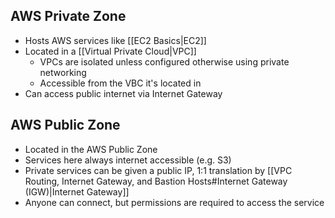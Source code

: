## AWS Private Zone
- Hosts AWS services like [[EC2 Basics|EC2]]
- Located in a [[Virtual Private Cloud|VPC]]
	- VPCs are isolated unless configured otherwise using private networking
	- Accessible from the VBC it's located in
- Can access public internet via Internet Gateway


## AWS Public Zone
- Located in the AWS Public Zone
- Services here always internet accessible (e.g. S3)
- Private services can be given a public IP, 1:1 translation by [[VPC Routing, Internet Gateway, and Bastion Hosts#Internet Gateway (IGW)|Internet Gateway]]
- Anyone can connect, but permissions are required to access the service